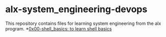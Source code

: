 # alx-system_engineering-devops
This repository contains files for learning system engineering from the alx program.
*[0x00-shell_basics: to learn shell basics](./0x00-shell_basics)
